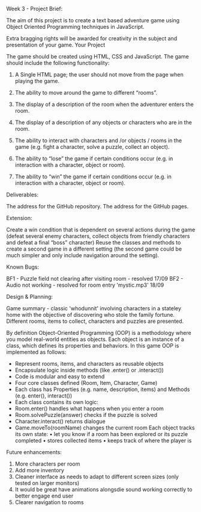 Week 3 - Project Brief:

The aim of this project is to create a text based adventure game using Object Oriented
Programming techniques in JavaScript.

Extra bragging rights will be awarded for creativity in the subject and presentation of your game.
Your Project

The game should be created using HTML, CSS and JavaScript. The game should include the
following functionality:

1. A Single HTML page; the user should not move from the page when playing the
game.

2. The ability to move around the game to different “rooms”.
  
3. The display of a description of the room when the adventurer enters the room.

4. The display of a description of any objects or characters who are in the room.
   
5. The ability to interact with characters and /or objects / rooms in the game (e.g. fight a
character, solve a puzzle, collect an object).

6. The ability to “lose” the game if certain conditions occur (e.g. in interaction with a
character, object or room).

7. The ability to “win” the game if certain conditions occur (e.g. in interaction with a
character, object or room).

Deliverables:

The address for the GitHub repository.
The address for the GitHub pages.

Extension:

Create a win condition that is dependent on several actions during the game (defeat several
enemy characters, collect objects from friendly characters and defeat a final “boss” character)
Reuse the classes and methods to create a second game in a different setting (the second
game could be much simpler and only include navigation around the setting).

Known Bugs:

BF1 - Puzzle field not clearing after visiting room - resolved 17/09
BF2 - Audio not working - resolved for room entry 'mystic.mp3' 18/09

Design & Planning:

Game summary - classic 'whodunnit' involving characters in a stateley home with the objective of discovering who stole the family fortune. Different rooms, items to collect, characters and puzzles are presented.

By definition Object-Oriented Programming (OOP) is a methodology where you model real-world entities as objects. Each object is an instance of a class, which defines its properties and behaviors. In this game
OOP is implemented as follows:
 
- Represent rooms, items, and characters as reusable objects
- Encapsulate logic inside methods (like .enter() or .interact())
- Code is modular and easy to extend
- Four core classes defined (Room, Item, Character, Game)
- Each class has Properties (e.g. name, description, items) and Methods (e.g. enter(), interact())
- Each class contains its own logic:
- Room.enter() handles what happens when you enter a room
- Room.solvePuzzle(answer) checks if the puzzle is solved
- Character.interact() returns dialogue
- Game.moveTo(roomName) changes the current room
Each object tracks its own state:
• 	 let you know if a room has been explored or its puzzle completed
• 	 stores collected items
• 	 keeps track of where the player is
   
Future enhancements:
1) More characters per room
2) Add more inventory
3) Cleaner interface as needs to adapt to different screen sizes (only tested on larger monitors)
4) It would be great have animations alongsdie sound working correctly to better engage end user
5) Clearer navigation to rooms

